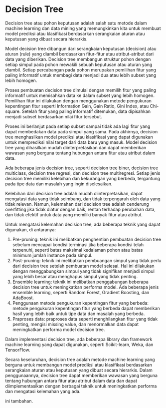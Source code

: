 # Decision Tree
Decision tree atau pohon keputusan adalah salah satu metode dalam machine learning dan data mining yang memungkinkan kita untuk membuat model prediksi atau klasifikasi berdasarkan serangkaian aturan atau keputusan yang dibuat secara hierarkis.

Model decision tree dibangun dari serangkaian keputusan (decision) atau aturan (rule) yang diambil berdasarkan fitur-fitur atau atribut-atribut dari data yang diberikan. Decision tree membangun struktur pohon dengan setiap simpul pada pohon mewakili sebuah keputusan atau aturan yang diambil. Setiap percabangan pada pohon merupakan pemilihan fitur yang paling informatif untuk membagi data menjadi dua atau lebih subset yang lebih homogen.

Proses pembuatan decision tree dimulai dengan memilih fitur yang paling informatif untuk memisahkan data ke dalam subset yang lebih homogen. Pemilihan fitur ini dilakukan dengan menggunakan metode pengukuran kepentingan fitur seperti Information Gain, Gain Ratio, Gini Index, atau Chi-square. Setelah fitur yang paling informatif ditemukan, data dipisahkan menjadi subset berdasarkan nilai fitur tersebut.

Proses ini berlanjut pada setiap subset sampai tidak ada lagi fitur yang dapat membedakan data pada simpul yang sama. Pada akhirnya, decision tree menghasilkan model prediksi atau klasifikasi yang dapat digunakan untuk memprediksi nilai target dari data baru yang masuk. Model decision tree yang dihasilkan mudah diinterpretasikan dan dapat memberikan wawasan yang berguna tentang hubungan antara fitur atau atribut dalam data.

Ada beberapa jenis decision tree, seperti decision tree biner, decision tree multiclass, decision tree regresi, dan decision tree multiregresi. Setiap jenis decision tree memiliki kelebihan dan kekurangan yang berbeda, tergantung pada tipe data dan masalah yang ingin diselesaikan.

Kelebihan dari decision tree adalah mudah diinterpretasikan, dapat mengatasi data yang tidak seimbang, dan tidak terpengaruh oleh data yang tidak relevan. Namun, kelemahan dari decision tree adalah cenderung overfitting jika tidak diatur dengan baik, rentan terhadap perubahan data, dan tidak efektif untuk data yang memiliki banyak fitur atau atribut.

Untuk mengatasi kelemahan decision tree, ada beberapa teknik yang dapat digunakan, di antaranya:

1. Pre-pruning: teknik ini melibatkan penghentian pembuatan decision tree sebelum mencapai kondisi terminasi jika beberapa kondisi telah terpenuhi, seperti batas maksimal kedalaman pohon atau batas minimum jumlah instance pada simpul.
2. Post-pruning: teknik ini melibatkan pembuangan simpul yang tidak perlu dari decision tree setelah pembuatan model selesai. Hal ini dilakukan dengan menggabungkan simpul yang tidak signifikan menjadi simpul yang lebih besar atau menghapus simpul yang tidak penting.
3. Ensemble learning: teknik ini melibatkan penggabungan beberapa decision tree untuk meningkatkan performa model. Ada beberapa jenis ensemble learning, seperti Random Forest, Gradient Boosting, dan AdaBoost.
4. Penggunaan metode pengukuran kepentingan fitur yang berbeda: metode pengukuran kepentingan fitur yang berbeda dapat memberikan hasil yang lebih baik untuk tipe data dan masalah yang berbeda.
5. Praproses data: praproses data seperti menghilangkan fitur yang tidak penting, mengisi missing value, dan menormalkan data dapat meningkatkan performa model decision tree.

Dalam implementasi decision tree, ada beberapa library dan framework machine learning yang dapat digunakan, seperti Scikit-learn, Weka, dan TensorFlow.

Secara keseluruhan, decision tree adalah metode machine learning yang berguna untuk membangun model prediksi atau klasifikasi berdasarkan serangkaian aturan atau keputusan yang dibuat secara hierarkis. Dalam penggunaannya, decision tree dapat memberikan wawasan yang berguna tentang hubungan antara fitur atau atribut dalam data dan dapat diimplementasikan dengan berbagai teknik untuk meningkatkan performa dan mengatasi kelemahan yang ada.

ini tambahan.